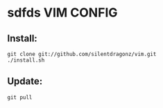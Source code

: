 sdfds
VIM CONFIG
==========

Install:
--------
    git clone git://github.com/silentdragonz/vim.git
    ./install.sh

Update:
-------
    git pull
